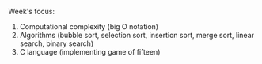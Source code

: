 Week's focus:

1. Computational complexity (big O notation)
2. Algorithms (bubble sort, selection sort, insertion sort, merge sort, linear search, binary search)
3. C language (implementing game of fifteen)
